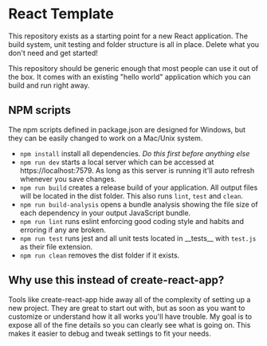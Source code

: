 # React Template

This repository exists as a starting point for a new React application. The build system, unit testing and folder structure is all in place. Delete what you don't need and get started!

This repository should be generic enough that most people can use it out of the box. It comes with an existing "hello world" application which you can build and run right away.

## NPM scripts

The npm scripts defined in package.json are designed for Windows, but they can be easily changed to work on a Mac/Unix system.

* `npm install` install all dependencies. *Do this first before anything else*
* `npm run dev` starts a local server which can be accessed at https://localhost:7579. As long as this server is running it'll auto refresh whenever you save changes.
* `npm run build` creates a release build of your application. All output files will be located in the dist folder. This also runs `lint`, `test` and `clean`.
* `npm run build-analysis` opens a bundle analysis showing the file size of each dependency in your output JavaScript bundle.
* `npm run lint` runs eslint enforcing good coding style and habits and erroring if any are broken.
* `npm run test` runs jest and all unit tests located in \_\_tests\_\_ with `test.js` as their file extension.
* `npm run clean` removes the dist folder if it exists.


## Why use this instead of create-react-app?

Tools like create-react-app hide away all of the complexity of setting up a new project. They are great to start out with, but as soon as you want to customize or understand how it all works you'll have trouble. My goal is to expose all of the fine details so you can clearly see what is going on. This makes it easier to debug and tweak settings to fit your needs.